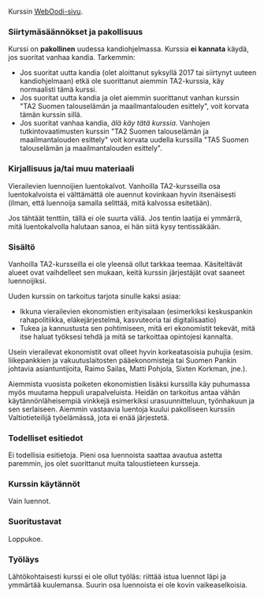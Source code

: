 Kurssin [WebOodi-sivu](https://weboodi.helsinki.fi/hy/opintjakstied.jsp?OpinKohd=118844400).

### Siirtymäsäännökset ja pakollisuus

Kurssi on **pakollinen** uudessa kandiohjelmassa. Kurssia **ei kannata** käydä, jos suoritat vanhaa kandia. Tarkemmin:

* Jos suoritat uutta kandia (olet aloittanut syksyllä 2017 tai siirtynyt uuteen kandiohjelmaan) etkä ole suorittanut aiemmin TA2-kurssia, käy normaalisti tämä kurssi.
* Jos suoritat uutta kandia ja olet aiemmin suorittanut vanhan kurssin "TA2 Suomen talouselämän ja maailmantalouden esittely", voit korvata tämän kurssin sillä.
* Jos suoritat vanhaa kandia, *älä käy tätä kurssia*. Vanhojen tutkintovaatimusten kurssin "TA2 Suomen talouselämän ja maailmantalouden esittely" voit korvata uudella kurssilla "TA5 Suomen talouselämän ja maailmantalouden esittely".

### Kirjallisuus ja/tai muu materiaali

Vierailevien luennoijien luentokalvot. Vanhoilla TA2-kursseilla osa luentokalvoista ei välttämättä ole auennut kovinkaan hyvin itsenäisesti (ilman, että luennoija samalla selittää, mitä kalvossa esitetään). 

Jos tähtäät tenttiin, tällä ei ole suurta väliä. Jos tentin laatija ei ymmärrä, mitä luentokalvolla halutaan sanoa, ei hän siitä kysy tentissäkään.

### Sisältö

Vanhoilla TA2-kursseilla ei ole yleensä ollut tarkkaa teemaa. Käsiteltävät alueet ovat vaihdelleet sen mukaan, keitä kurssin järjestäjät ovat saaneet luennoijiksi.

Uuden kurssin on tarkoitus tarjota sinulle kaksi asiaa:
* Ikkuna vierailevien ekonomistien erityisalaan (esimerkiksi keskuspankin rahapolitiikka, eläkejärjestelmä, kasvuteoria tai digitalisaatio)
* Tukea ja kannustusta sen pohtimiseen, mitä eri ekonomistit tekevät, mitä itse haluat työksesi tehdä ja mitä se tarkoittaa opintojesi kannalta.

Usein vierailevat ekonomistit ovat olleet hyvin korkeatasoisia puhujia (esim. liikepankkien ja vakuutuslaitosten pääekonomisteja tai Suomen Pankin johtavia asiantuntijoita, Raimo Sailas, Matti Pohjola, Sixten Korkman, jne.). 

Aiemmista vuosista poiketen ekonomistien lisäksi kurssilla käy puhumassa myös muutama heppuli urapalveluista. Heidän on tarkoitus antaa vähän käytännönläheisempiä vinkkejä esimerkiksi urasuunnitteluun, työnhakuun ja sen serlaiseen. Aiemmin vastaavia luentoja kuului pakolliseen kurssiin Valtiotieteilijä työelämässä, jota ei enää järjestetä.

### Todelliset esitiedot

Ei todellisia esitietoja. Pieni osa luennoista saattaa avautua astetta paremmin, jos olet suorittanut muita taloustieteen kursseja.

### Kurssin käytännöt

Vain luennot.

### Suoritustavat

Loppukoe.

### Työläys

Lähtökohtaisesti kurssi ei ole ollut työläs: riittää istua luennot läpi ja ymmärtää kuulemansa. Suurin osa luennoista ei ole kovin vaikeaselkoisia.